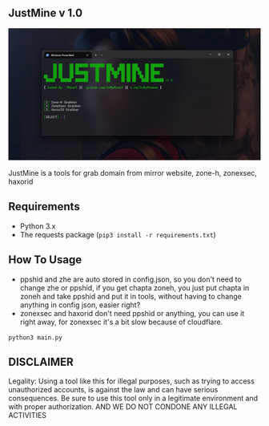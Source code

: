 ## JustMine v 1.0

<img src="https://raw.githubusercontent.com/InMyMine7/JustMine/refs/heads/main/jusmine.png">

JustMine is a tools for grab domain from mirror website, zone-h, zonexsec, haxorid

## Requirements
- Python 3.x
- The requests package (`pip3 install -r requirements.txt`)

## How To Usage 
- ppshid and zhe are auto stored in config.json, so you don't need to change zhe or ppshid, if you get chapta zoneh, you just put chapta in zoneh and take ppshid and put it in tools, without having to change anything in config json, easier right?
- zonexsec and haxorid don't need ppshid or anything, you can use it right away, for zonexsec it's a bit slow because of cloudflare.
```
python3 main.py
```
## DISCLAIMER
Legality: Using a tool like this for illegal purposes, such as trying to access unauthorized accounts, is against the law and can have serious consequences. Be sure to use this tool only in a legitimate environment and with proper authorization. AND WE DO NOT CONDONE ANY ILLEGAL ACTIVITIES
